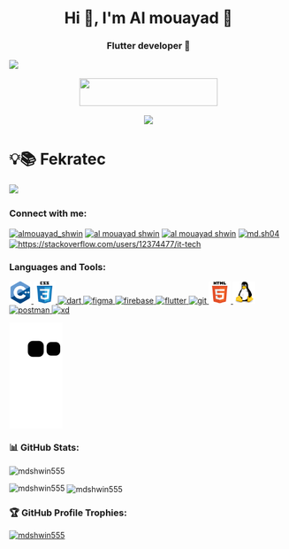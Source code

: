 <h1 align="center">Hi 🤠, I'm Al mouayad 👑</h1>
<h3 align="center">Flutter developer 💎</h3>
<p><img align="center" href="" target="blank"><img src="https://camo.githubusercontent.com/895b113ace9ca35f3aabd36b882d5896ce17bc1b349e81fe6dd41a13789d60e4/68747470733a2f2f726561646d652d747970696e672d7376672e6865726f6b756170702e636f6d3f6c696e65733d57656c636f6d652c2b4c657427732b666f6c6c6f772b656163682b6f746865722bf09f9296"  /></p>

<p align="center"> <img src="https://komarev.com/ghpvc/?username=mdshwin555&label=Profile%20views&color=0e75b6&style=flat" height="50px" width="250px"/> </p>
<p align="center"> <img src="https://komarev.com/ghpvc/?username=mdshwin555&label=Followers&color=d41212&style=flat" height="40px"/> </p>
<h1 align="left" href="https://github.com/mdshwin555/my_imdb">💡📚 Fekratec</h1>
<p><img align="center" href="" target="blank"><img src="https://github.com/mdshwin555/karagi/assets/116727137/b6fadc2d-6251-486d-baab-594b6acada22"  /></p>



<h3 align="left">Connect with me:</h3>
<p align="left">
<a href="https://twitter.com/almouayad_shwin" target="blank"><img align="center" src="https://raw.githubusercontent.com/rahuldkjain/github-profile-readme-generator/master/src/images/icons/Social/twitter.svg" alt="almouayad_shwin" height="30" width="40" /></a>
<a href="https://www.linkedin.com/mwlite/in/al-mouayad-shwin-262518197" target="blank"><img align="center" src="https://raw.githubusercontent.com/rahuldkjain/github-profile-readme-generator/master/src/images/icons/Social/linked-in-alt.svg" alt="al mouayad shwin" height="30" width="40" /></a>
<a href="https://www.facebook.com/profile.php?id=100015038264200" target="blank"><img align="center" src="https://raw.githubusercontent.com/rahuldkjain/github-profile-readme-generator/master/src/images/icons/Social/facebook.svg" alt="al mouayad shwin" height="30" width="40" /></a>
<a href="https://instagram.com/md.sh04?r=nametag" target="blank"><img align="center" src="https://raw.githubusercontent.com/rahuldkjain/github-profile-readme-generator/master/src/images/icons/Social/instagram.svg" alt="md.sh04" height="30" width="40" /></a>
<a href="https://stackoverflow.com/users/https://stackoverflow.com/users/12374477/it-tech" target="blank"><img align="center" src="https://raw.githubusercontent.com/rahuldkjain/github-profile-readme-generator/master/src/images/icons/Social/stack-overflow.svg" alt="https://stackoverflow.com/users/12374477/it-tech" height="30" width="40" /></a>
</p>


<h3 align="left">Languages and Tools:</h3>
<p align="left"> <a href="https://www.w3schools.com/cpp/" target="_blank" rel="noreferrer"> <img src="https://raw.githubusercontent.com/devicons/devicon/master/icons/cplusplus/cplusplus-original.svg" alt="cplusplus" width="40" height="40"/> </a> <a href="https://www.w3schools.com/css/" target="_blank" rel="noreferrer"> <img src="https://raw.githubusercontent.com/devicons/devicon/master/icons/css3/css3-original-wordmark.svg" alt="css3" width="40" height="40"/> </a> <a href="https://dart.dev" target="_blank" rel="noreferrer"> <img src="https://www.vectorlogo.zone/logos/dartlang/dartlang-icon.svg" alt="dart" width="40" height="40"/> </a> <a href="https://www.figma.com/" target="_blank" rel="noreferrer"> <img src="https://www.vectorlogo.zone/logos/figma/figma-icon.svg" alt="figma" width="40" height="40"/> </a> <a href="https://firebase.google.com/" target="_blank" rel="noreferrer"> <img src="https://www.vectorlogo.zone/logos/firebase/firebase-icon.svg" alt="firebase" width="40" height="40"/> </a> <a href="https://flutter.dev" target="_blank" rel="noreferrer"> <img src="https://www.vectorlogo.zone/logos/flutterio/flutterio-icon.svg" alt="flutter" width="40" height="40"/> </a> <a href="https://git-scm.com/" target="_blank" rel="noreferrer"> <img src="https://www.vectorlogo.zone/logos/git-scm/git-scm-icon.svg" alt="git" width="40" height="40"/> </a> <a href="https://www.w3.org/html/" target="_blank" rel="noreferrer"> <img src="https://raw.githubusercontent.com/devicons/devicon/master/icons/html5/html5-original-wordmark.svg" alt="html5" width="40" height="40"/> </a> <a href="https://www.linux.org/" target="_blank" rel="noreferrer"> <img src="https://raw.githubusercontent.com/devicons/devicon/master/icons/linux/linux-original.svg" alt="linux" width="40" height="40"/> </a> <a href="https://postman.com" target="_blank" rel="noreferrer"> <img src="https://www.vectorlogo.zone/logos/getpostman/getpostman-icon.svg" alt="postman" width="40" height="40"/> </a> <a href="https://www.adobe.com/products/xd.html" target="_blank" rel="noreferrer"> <img src="https://cdn.worldvectorlogo.com/logos/adobe-xd.svg" alt="xd" width="40" height="40"/> </a> </p>
<p><img align="center" src="https://github.com/Amira-Zahran/Amira-zahran/blob/output/github-contribution-grid-snake.svg"  /></p>
<h3 align="left">📊 GitHub Stats:</h3>
<p><img align="center" src="https://github-readme-streak-stats.herokuapp.com/?user=mdshwin555&" alt="mdshwin555" /></p>
<p><img align="left" src="https://github-readme-stats.vercel.app/api/top-langs?username=mdshwin555&show_icons=true&locale=en&layout=compact" alt="mdshwin555"/></p>

<p>&nbsp;<img align="center" src="https://github-readme-stats.vercel.app/api?username=mdshwin555&show_icons=true&locale=en" alt="mdshwin555" /></p>
<h3 align="left">🏆 GitHub Profile Trophies:</h3>
<p align="left"> <a href="https://github.com/ryo-ma/github-profile-trophy"><img src="https://github-profile-trophy.vercel.app/?username=mdshwin555" alt="mdshwin555" /></a> </p>
